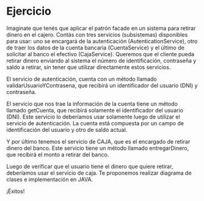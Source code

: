 # Ejercicio
Imaginate que tenés que aplicar el patrón facade en un sistema para retirar dinero en el cajero. Contás con tres servicios (subsistemas) disponibles para usar: uno se encargará de la autenticación (AutenticationService), otro de traer los datos de la cuenta bancaria (CuentaService) y el último de solicitar al banco el efectivo (CajaService). Queremos que el cliente pueda retirar dinero enviando al sistema el número de identificación, contraseña y saldo a retirar, sin tener que utilizar directamente estos servicios.

El servicio de autenticación, cuenta con un método llamado validarUsuarioYContrasena, que recibirá un identificador del usuario (DNI) y contraseña.

El servicio que nos trae la información de la cuenta tiene un método llamado getCuenta, que recibirá solamente el identificador del usuario (DNI). Este servicio lo deberíamos usar solamente luego de utilizar el servicio de autenticación. La cuenta está compuesta por un campo de identificación del usuario y otro de saldo actual.

Y por último tenemos el servicio de CAJA, que es el encargado de retirar dinero del banco. Este servicio tiene un método llamado entregarDinero, que recibirá el monto a retirar del banco.

Luego de verificar que el usuario tiene el dinero que quiere retirar, deberíamos usar el servicio de caja. Te proponemos realizar diagrama de clases e implementación en JAVA.

¡Éxitos!